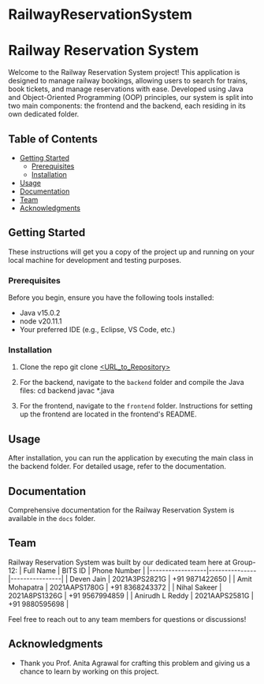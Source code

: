 # RailwayReservationSystem
# Railway Reservation System

Welcome to the Railway Reservation System project! This application is designed to manage railway bookings, allowing users to search for trains, book tickets, and manage reservations with ease. Developed using Java and Object-Oriented Programming (OOP) principles, our system is split into two main components: the frontend and the backend, each residing in its own dedicated folder.

## Table of Contents

- [Getting Started](#getting-started)
  - [Prerequisites](#prerequisites)
  - [Installation](#installation)
- [Usage](#usage)
- [Documentation](#documentation)
- [Team](#team)
- [Acknowledgments](#acknowledgments)

## Getting Started

These instructions will get you a copy of the project up and running on your local machine for development and testing purposes.

### Prerequisites

Before you begin, ensure you have the following tools installed:
- Java v15.0.2
- node v20.11.1
- Your preferred IDE (e.g., Eclipse, VS Code, etc.)

### Installation

1. Clone the repo
git clone [<URL_to_Repository>](https://github.com/MohaCodez/RailwayReservationSystem.git)

2. For the backend, navigate to the `backend` folder and compile the Java files:
cd backend
javac *.java

3. For the frontend, navigate to the `frontend` folder. Instructions for setting up the frontend are located in the frontend's README.

## Usage

After installation, you can run the application by executing the main class in the backend folder. For detailed usage, refer to the documentation.

## Documentation

Comprehensive documentation for the Railway Reservation System is available in the `docs` folder.

## Team

Railway Reservation System was built by our dedicated team here at Group-12:
|    Full Name     |    BITS ID    |  Phone Number  |
|------------------|---------------|----------------|
| Deven Jain       | 2021A3PS2821G | +91 9871422650 |
| Amit Mohapatra   | 2021AAPS1780G | +91 8368243372 |
| Nihal Sakeer     | 2021A8PS1326G | +91 9567994859 |
| Anirudh L Reddy  | 2021AAPS2581G | +91 9880595698 |

Feel free to reach out to any team members for questions or discussions!

## Acknowledgments

- Thank you Prof. Anita Agrawal for crafting this problem and giving us a chance to learn by working on this project.
